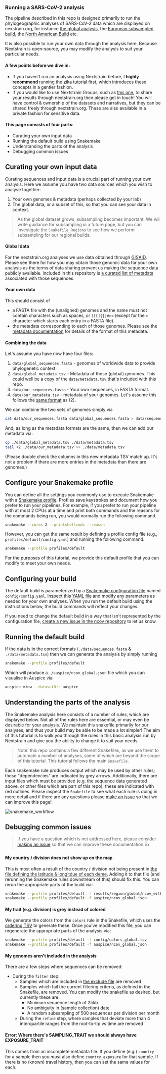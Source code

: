 ### Running a SARS-CoV-2 analysis

The pipeline described in this repo is designed primarily to run the phylogeographic analyses of SARS-CoV-2 data which are displayed on nexstrain.org, for instance [the global analysis](https://nextstrain.org/ncov/global), the [European subsampled build](https://nextstrain.org/ncov/europe), the [North American Build](https://nextstrain.org/ncov/north-america) etc.

It is also possible to run your own data through the analysis here.
Because Nextstrain is open-source, you may modify the analysis to suit your particular needs.

#### A few points before we dive in:

- If you haven't run an analysis using Nextstrain before, I **highly recommend** running the [zika tutorial](https://nextstrain.org/docs/tutorials/zika) first, which introduces these concepts in a gentler fashion.
- If you would like to use Nextstrain Groups, such as [this one](https://nextstrain.org/groups/blab/), to share your results through nextstrain.org then please get in touch! You will have control & ownership of the datasets and narratives, but they can be shared freely through nextstrain.org. These are also available in a private fashion for sensitive data.


#### This page consists of four parts:

- Curating your own input data
- Running the default build using Snakemake
- Understanding the parts of the analysis
- Debugging common issues


## Curating your own input data

Curating sequences and input data is a crucial part of running your own analysis.
Here we assume you have two data sources which you wish to analyse together:

1. Your own genomes & metadata (perhaps collected by your lab)
2. The global data, or a subset of this, so that you can see your data in context.

> As the global dataset grows, subsampling becomes important.
We will write guidance for subsampling in a future page, but you can investigate the `Snakefile_Regions` to see how we perform subsampling for our regional builds.

#### Global data

For the nextstrain.org analyses we use data obtained through [GISAID](https//gisaid.org).
Please see there for how you may obtain those genomic data for your own analysis as the terms of data sharing prevent us making the sequence data publicly available.
Included in this repository is [a curated list of metadata](../data/metadata.tsv) associated with those sequences.

#### Your own data

This should consist of
- a FASTA file with the (unaligned) genomes and the name must not contain characters such as spaces, or `()[]{}|#><` (except for the `>` character which starts each entry in a FASTA file).
- the metadata corresponding to each of those genomes.  Please see the [metadata documentation](./metadata.md) for details of the format of this metadata.


#### Combining the data

Let's assume you have now have four files:
1. `data/global_sequences.fasta` - genomes of worldwide data to provide phylogenetic context
2. `data/global_metadata.tsv` - Metadata of these (global) genomes. This could well be a copy of the `data/metadata.tsv` that's included with this repo.
3. `data/our_sequences.fasta` - Your own sequences, in FASTA format.
4. `data/our_metadata.tsv` - metadata of your genomes. Let's assume this follows the [same format](./metadata.md) as (2).

We can combine the two sets of genomes simply via
```bash
cat data/our_sequences.fasta data/global_sequences.fasta > data/sequences.fasta
```
And, as long as the metadata formats are the same, then we can add our metadata via:
```bash
cp ./data/global_metadata.tsv ./data/metadata.tsv
tail +2 ./data/our_metadata.tsv >> ./data/metadata.tsv
```
(Please double check the columns in this new metadata TSV match up. It's not a problem if there are more entries in the metadata than there are genomes.)

## Configure your Snakemake profile

You can define all the settings you commonly use to execute Snakemake with a [Snakemake profile](https://snakemake.readthedocs.io/en/stable/executing/cli.html#profiles).
Profiles save keystrokes and document how you prefer to run your pipelines.
For example, if you prefer to run your pipeline with at most 2 CPUs at a time and print both commands and the reasons for the commands being run, you would normally run the following command.

```bash
snakemake --cores 2 --printshellcmds --reason
```

However, you can get the same result by defining a profile config file (e.g., `profiles/default/config.yaml`) and running the following command.

```bash
snakemake --profile profiles/default
```

For the purposes of this tutorial, we provide this default profile that you can modify to meet your own needs.

## Configuring your build

The default build is parameterized by a [Snakemake configuration file](https://snakemake.readthedocs.io/en/stable/snakefiles/configuration.html) named `config/config.yaml`.
Inspect this [YAML file](https://yaml.org/) and modify any parameters as needed for your own analyses.
When you run the default build using the instructions below, the build commands will reflect your changes.

If you need to change the default build in a way that isn't represented by the configuration file, [create a new issue in the ncov repository](https://github.com/nextstrain/ncov/issues/new) to let us know.

## Running the default build

If the data is in the correct formats (`./data/sequences.fasta` & `./data/metadata.tsv`) then we can generate the analysis by simply running

```bash
snakemake --profile profiles/default
```

Which will produce a `./auspice/ncov_global.json` file which you can visualise in Auspice via

```bash
auspice view --datasetDir auspice
```

## Understanding the parts of the analysis

The Snakemake analysis here consists of a number of rules, which are displayed below.
Not all of the rules here are essential, or may even be desirable for your analysis.
We maintain this snakefile primarily for our analyses, and thus your build may be able to be made a lot simpler!
The aim of this tutorial is to walk you through the rules in this basic analysis run by Nextstrain and give you the ability to change it to suit your needs.

> Note: this repo contains a few different Snakefiles, as we use them to automate a number of analyses, some of which are beyond the scope of this tutorial. 
This tutorial follows the main `Snakefile`.


Each snakemake rule produces output which may be used by other rules; these "dependencies" are indicated by grey arrows.
Additionally, there are input files which must be provided (e.g. the sequence data generated above, or other files which are part of this repo); these are indicated with red outlines.
Please inspect the `Snakefile` to see what each rule is doing in more detail and if there are any questions please [make an issue](https://github.com/nextstrain/ncov/issues/new) so that we can improve this page!

![snakemake_workflow](images/basic_snakemake_build.png)

## Debugging common issues

> If you have a question which is not addressed here, please consider [making an issue](https://github.com/nextstrain/ncov/issues/new) so that we can improve these documentation 👍

#### My country / division does not show up on the map

This is most often a result of the country / division not being present in [the file defining the latitude & longitdue of each deme](../config/lat_longs.tsv).
Adding it to that file (and rerunning the Snakemake rules downstream of this) should fix this.
You can rerun the appropriate parts of the build via:

```bash
snakemake --profile profiles/default -f results/region/global/ncov_with_accessions.json
snakemake --profile profiles/default -f auspice/ncov_global.json
```

#### My trait (e.g. division) is grey instead of colored

We generate the colors from the `colors` rule in the Snakefile, which uses the [ordering TSV](../ordering.tsv) to generate these.
Once you've modified this file, you can regenerate the appropriate parts of the analysis via:

```bash
snakemake --profile profiles/default -f config/colors_global.tsv
snakemake --profile profiles/default -f auspice/ncov_global.json
```

#### My genomes aren't included in the analysis

There are a few steps where sequences can be removed:

- During the `filter` step:
    - Samples which are included in [the exclude file](../config/exclude.tsv) are removed
    - Samples which fail the current filtering criteria, as defined in the Snakefile, are removed. You can modify the snakefile as desired, but currently these are:
        - Minimum sequence length of 25kb
        - No ambiguity in (sample collection) date
        - A random subsampling of 500 sequences per division per month
  - During the `refine` step, where samples that deviate more than 4 interquartile ranges from the root-to-tip vs time are removed

#### Error: Where there's SAMPLING_TRAIT we should always have EXPOSURE_TRAIT

This comes from an incomplete metadata file.
If you define (e.g.) `country` for a sample then you _must_ also define `country_exposure` for that sample.
If there is no (known) travel history, then you can set the same values for each.
